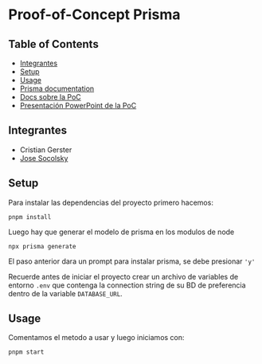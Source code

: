 # Proof-of-Concept Prisma

## Table of Contents

- [Integrantes](#integrantes)
- [Setup](#setup)
- [Usage](#usage)
- [Prisma documentation](https://www.prisma.io/docs)
- [Docs sobre la PoC](https://docs.google.com/document/d/1cTENZ6i5wya5l31qnEf3rqBDuyELreoPG3Hk-yDR6As/edit?usp=drive_link)
- [Presentación PowerPoint de la PoC](https://docs.google.com/presentation/d/1OuE4DnnqZbrOC8WOobfeLSqWxMgC9Ze8/edit?usp=drive_link&ouid=115812546437887960992&rtpof=true&sd=true)

## Integrantes <a name = "integrantes"></a>

- Cristian Gerster 
- [Jose Socolsky](https://github.com/JosepSoc)

## Setup <a name = "setup"></a>

Para instalar las dependencias del proyecto primero hacemos:

```
pnpm install
```

Luego hay que generar el modelo de prisma en los modulos de node

```
npx prisma generate
```

El paso anterior dara un prompt para instalar prisma, se debe presionar `'y'`

Recuerde antes de iniciar el proyecto crear un archivo de variables de entorno `.env` que contenga la connection string de su BD de preferencia dentro de la variable `DATABASE_URL`.

## Usage <a name = "usage"></a>

Comentamos el metodo a usar y luego iniciamos con:

```
pnpm start
```

